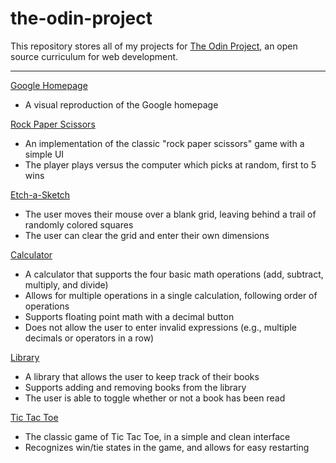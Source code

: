# the-odin-project

This repository stores all of my projects for [The Odin Project](https://www.theodinproject.com/), an open source curriculum for web development.

---

[Google Homepage](https://jztang.github.io/the-odin-project/google-homepage/)
- A visual reproduction of the Google homepage

[Rock Paper Scissors](https://jztang.github.io/the-odin-project/rock-paper-scissors/)
- An implementation of the classic "rock paper scissors" game with a simple UI
- The player plays versus the computer which picks at random, first to 5 wins

[Etch-a-Sketch](https://jztang.github.io/the-odin-project/etch-a-sketch/)
- The user moves their mouse over a blank grid, leaving behind a trail of randomly colored squares
- The user can clear the grid and enter their own dimensions

[Calculator](https://jztang.github.io/the-odin-project/calculator/)
- A calculator that supports the four basic math operations (add, subtract, multiply, and divide)
- Allows for multiple operations in a single calculation, following order of operations
- Supports floating point math with a decimal button
- Does not allow the user to enter invalid expressions (e.g., multiple decimals or operators in a row)

[Library](https://jztang.github.io/the-odin-project/library/)
- A library that allows the user to keep track of their books
- Supports adding and removing books from the library
- The user is able to toggle whether or not a book has been read

[Tic Tac Toe](https://jztang.github.io/the-odin-project/tic-tac-toe/)
- The classic game of Tic Tac Toe, in a simple and clean interface
- Recognizes win/tie states in the game, and allows for easy restarting
